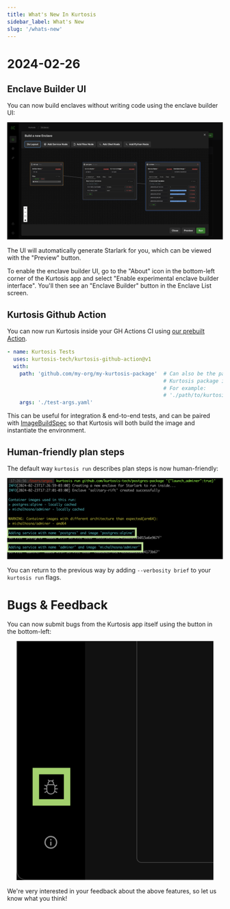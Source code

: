 ```yaml
---
title: What's New In Kurtosis
sidebar_label: What's New
slug: '/whats-new'
---
```


<!-- !!!!!!!!!! !!!!!!!!!!!!!!!!!!!!!!!!!!!!!!!!!!!!!!!!!!!!!!!!!!!!!!!! -->
<!--                   ATTENTION KURTOSIANS                              -->
<!--   Keep the latest on top, so users don't have to scroll to bottom   -->
<!-- !!!!!!!!!! !!!!!!!!!!!!!!!!!!!!!!!!!!!!!!!!!!!!!!!!!!!!!!!!!!!!!!!! -->

2024-02-26
==========

Enclave Builder UI
------------------

You can now build enclaves without writing code using the enclave builder UI:

<p align="center">
  <img src="../static/img/whats-new/2024-02-26/enclave-builder.png" />
</p>

The UI will automatically generate Starlark for you, which can be viewed with the "Preview" button.

To enable the enclave builder UI, go to the "About" icon in the bottom-left corner of the Kurtosis app and select "Enable experimental enclave builder interface". You'll then see an "Enclave Builder" button in the Enclave List screen.

Kurtosis Github Action
----------------------

You can now run Kurtosis inside your GH Actions CI using [our prebuilt Action](https://github.com/kurtosis-tech/kurtosis-github-action).

```yaml
- name: Kurtosis Tests
  uses: kurtosis-tech/kurtosis-github-action@v1
  with:
    path: 'github.com/my-org/my-kurtosis-package'  # Can also be the path to a 
                                                   # Kurtosis package in the repo
                                                   # For example:
                                                   # './path/to/kurtosis-package'
    args: './test-args.yaml'
```

This can be useful for integration & end-to-end tests, and can be paired with [ImageBuildSpec](https://docs.kurtosis.com/api-reference/starlark-reference/image-build-spec/) so that Kurtosis will both build the image and instantiate the environment.

Human-friendly plan steps
-------------------------

The default way `kurtosis run` describes plan steps is now human-friendly:

<p align="center">
  <img src="../static/img/whats-new/2024-02-26/human-friendly-descriptions.png" />
</p>

You can return to the previous way by adding `--verbosity brief` to your `kurtosis run` flags.

# Bugs & Feedback

You can now submit bugs from the Kurtosis app itself using the button in the bottom-left:

<p align="center">
  <img src="../static/img/whats-new/2024-02-26/bug-reports.png" />
</p>

We're very interested in your feedback about the above features, so let us know what you think!
